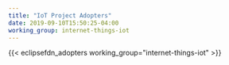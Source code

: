 ```yaml
---
title: "IoT Project Adopters"
date: 2019-09-10T15:50:25-04:00
working_group: internet-things-iot
---
```


{{< eclipsefdn_adopters working_group="internet-things-iot" >}}